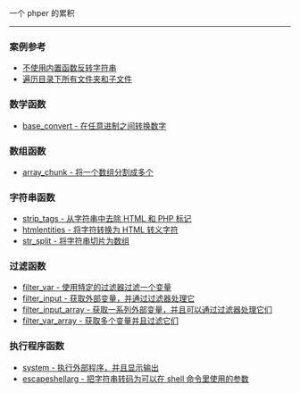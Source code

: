 
一个 phper 的累积

- - -

### 案例参考

- [不使用内置函数反转字符串](example/reference.md#不使用内置函数反转字符串)
- [遍历目录下所有文件夹和子文件](example/reference.md#遍历目录下所有文件夹和子文件)

### 数学函数

- [base_convert - 在任意进制之间转换数字](functions/math.md#base_convert)

### 数组函数

- [array_chunk - 将一个数组分割成多个](functions/array.md#array_chunk)

### 字符串函数

- [strip_tags - 从字符串中去除 HTML 和 PHP 标记](functions/string.md#strip_tags)
- [htmlentities - 将字符转换为 HTML 转义字符](functions/string.md#htmlentities)
- [str_split - 将字符串切片为数组](functions/string.md#str_split)

### 过滤函数

- [filter_var - 使用特定的过滤器过滤一个变量](functions/filter.md#filter_var)
- [filter_input - 获取外部变量，并通过过滤器处理它](functions/filter.md#filter_input)
- [filter_input_array - 获取一系列外部变量，并且可以通过过滤器处理它们](functions/filter.md#filter_input_array)
- [filter_var_array - 获取多个变量并且过滤它们](functions/filter.md#filter_var_array)

### 执行程序函数

- [system - 执行外部程序，并且显示输出](functions/execution.md#system)
- [escapeshellarg - 把字符串转码为可以在 shell 命令里使用的参数](functions/execution.md#escapeshellarg)

